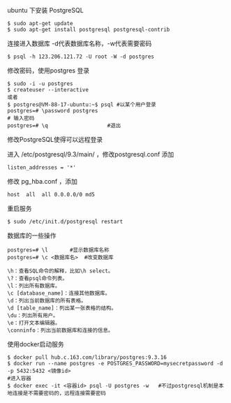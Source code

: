 ubuntu 下安装 PostgreSQL

```shell
$ sudo apt-get update
$ sudo apt-get install postgresql postgresql-contrib
```

连接进入数据库 -d代表数据库名称，-w代表需要密码

```shell
$ psql -h 123.206.121.72 -U root -W -d postgres
```

修改密码，使用postgres 登录

```shell
$ sudo -i -u postgres
$ createuser --interactive
或者
$ postgres@VM-88-17-ubuntu:~$ psql #以某个用户登录
postgres=# \password postgres
# 输入密码
postgres=# \q 					#退出
```

修改PostgreSQL使得可以远程登录

进入 /etc/postgresql/9.3/main/ ，修改postgresql.conf 添加

```
listen_addresses = '*'
```

修改 pg_hba.conf ，添加

```
host  all  all 0.0.0.0/0 md5
```

重启服务

```shell
$ sudo /etc/init.d/postgresql restart
```

数据库的一些操作

```shell
postgres=# \l		#显示数据库名称
postgres=# \c <数据库名>  #改变数据库

\h：查看SQL命令的解释，比如\h select。
\?：查看psql命令列表。
\l：列出所有数据库。
\c [database_name]：连接其他数据库。
\d：列出当前数据库的所有表格。
\d [table_name]：列出某一张表格的结构。
\du：列出所有用户。
\e：打开文本编辑器。
\conninfo：列出当前数据库和连接的信息。
```
使用docker启动服务

```shell
$ docker pull hub.c.163.com/library/postgres:9.3.16
$ docker run --name postgres -e POSTGRES_PASSWORD=mysecretpassword -d -p 5432:5432 <镜像id>
#进入容器
$ docker exec -it <容器id> psql -U postgres -w   #不过postgresql机制是本地连接是不需要密码的，远程连接需要密码
```

